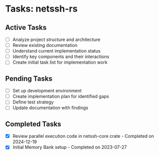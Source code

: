 # Tasks: netssh-rs

## Active Tasks
- [ ] Analyze project structure and architecture
- [ ] Review existing documentation
- [ ] Understand current implementation status
- [ ] Identify key components and their interactions
- [ ] Create initial task list for implementation work

## Pending Tasks
- [ ] Set up development environment
- [ ] Create implementation plan for identified gaps
- [ ] Define test strategy
- [ ] Update documentation with findings

## Completed Tasks
- [X] Review parallel execution code in netssh-core crate - Completed on 2024-12-19
- [X] Initial Memory Bank setup - Completed on 2023-07-27 